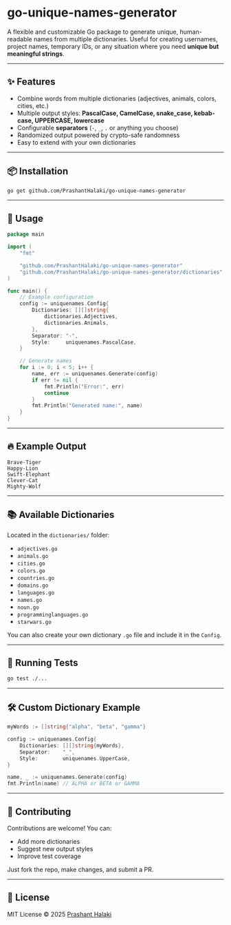 # go-unique-names-generator

A flexible and customizable Go package to generate unique, human-readable names from multiple dictionaries.
Useful for creating usernames, project names, temporary IDs, or any situation where you need **unique but meaningful strings**.

---

## ✨ Features

- Combine words from multiple dictionaries (adjectives, animals, colors, cities, etc.)
- Multiple output styles: **PascalCase, CamelCase, snake_case, kebab-case, UPPERCASE, lowercase**
- Configurable **separators** (`-`, `_`, `.` or anything you choose)
- Randomized output powered by crypto-safe randomness
- Easy to extend with your own dictionaries

---

## 📦 Installation

```bash
go get github.com/PrashantHalaki/go-unique-names-generator
```

---

## 🚀 Usage

```go
package main

import (
	"fmt"

	"github.com/PrashantHalaki/go-unique-names-generator"
	"github.com/PrashantHalaki/go-unique-names-generator/dictionaries"
)

func main() {
	// Example configuration
	config := uniquenames.Config{
		Dictionaries: [][]string{
			dictionaries.Adjectives,
			dictionaries.Animals,
		},
		Separator: "-",
		Style:     uniquenames.PascalCase,
	}

	// Generate names
	for i := 0; i < 5; i++ {
		name, err := uniquenames.Generate(config)
		if err != nil {
			fmt.Println("Error:", err)
			continue
		}
		fmt.Println("Generated name:", name)
	}
}
```

---

## 🔥 Example Output

```
Brave-Tiger
Happy-Lion
Swift-Elephant
Clever-Cat
Mighty-Wolf
```

---

## 📚 Available Dictionaries

Located in the `dictionaries/` folder:

- `adjectives.go`
- `animals.go`
- `cities.go`
- `colors.go`
- `countries.go`
- `domains.go`
- `languages.go`
- `names.go`
- `noun.go`
- `programminglanguages.go`
- `starwars.go`

You can also create your own dictionary `.go` file and include it in the `Config`.

---

## 🧪 Running Tests

```bash
go test ./...
```

---

## 🛠️ Custom Dictionary Example

```go
myWords := []string{"alpha", "beta", "gamma"}

config := uniquenames.Config{
	Dictionaries: [][]string{myWords},
	Separator:    "_",
	Style:        uniquenames.UpperCase,
}

name, _ := uniquenames.Generate(config)
fmt.Println(name) // ALPHA or BETA or GAMMA
```

---

## 🤝 Contributing

Contributions are welcome!
You can:

- Add more dictionaries
- Suggest new output styles
- Improve test coverage

Just fork the repo, make changes, and submit a PR.

---

## 📄 License

MIT License © 2025 [Prashant Halaki](https://github.com/PrashantHalaki)
